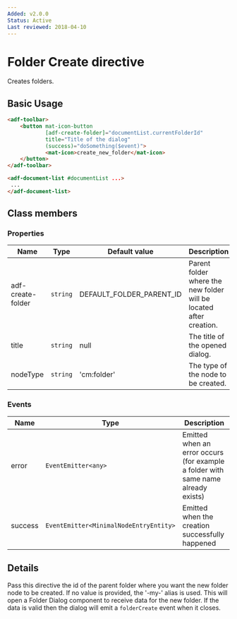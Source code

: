 ```yaml
---
Added: v2.0.0
Status: Active
Last reviewed: 2018-04-10
---
```


# Folder Create directive

Creates folders.

## Basic Usage

```html
<adf-toolbar>
    <button mat-icon-button
            [adf-create-folder]="documentList.currentFolderId"
            title="Title of the dialog"
            (success)="doSomething($event)">
            <mat-icon>create_new_folder</mat-icon>
    </button>
</adf-toolbar>

<adf-document-list #documentList ...>
 ...
</adf-document-list>
```

## Class members

### Properties

| Name | Type | Default value | Description |
| -- | -- | -- | -- |
| adf-create-folder | `string` |  DEFAULT_FOLDER_PARENT_ID | Parent folder where the new folder will be located after creation. |
| title | `string` |  null | The title of the opened dialog. |
| nodeType | `string` |  'cm:folder' | The type of the node to be created. |

### Events

| Name | Type | Description |
| -- | -- | -- |
| error | `EventEmitter<any>` | Emitted when an error occurs (for example a folder with same name already exists) |
| success | `EventEmitter<MinimalNodeEntryEntity>` | Emitted when the creation successfully happened |

## Details

Pass this directive the id of the parent folder where you want the new folder node to be created.
If no value is provided, the '-my-' alias is used.
This will open a Folder Dialog component to receive data for the new folder. If the data is valid
then the dialog will emit a `folderCreate` event when it closes.
